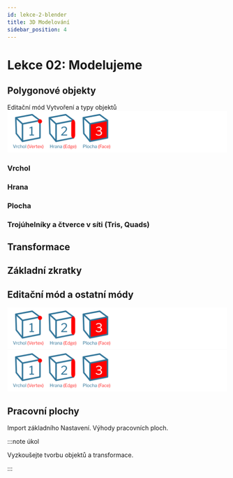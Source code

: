 ```yaml
---
id: lekce-2-blender
title: 3D Modelování
sidebar_position: 4
---
```


# Lekce 02: Modelujeme
## Polygonové objekty
Editační mód
Vytvoření a typy objektů
![image](../img/blender01-edit.svg)
### Vrchol

### Hrana

### Plocha


### Trojúhelníky a čtverce v síti (Tris, Quads)

## Transformace

## Základní zkratky

## Editační mód a ostatní módy
![image](../img/blender01-edit.svg)
![image](../img/blender01-edit.svg)
## Pracovní plochy
Import základního Nastavení. Výhody pracovních ploch.

:::note úkol

Vyzkoušejte tvorbu objektů a transformace.

:::
